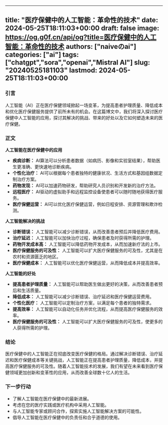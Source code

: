 
---
title: "医疗保健中的人工智能：革命性的技术"
date: 2024-05-25T18:11:03+00:00
draft: false
image: https://og.g0f.cn/api/og?title=医疗保健中的人工智能：革命性的技术
authors: ["naiveのai"]
categories: ["ai"]
tags: ["chatgpt","sora","openai","Mistral AI"]
slug: "20240525181103"
lastmod: 2024-05-25T18:11:03+00:00
---
### 引言

人工智能（AI）正在医疗保健领域掀起一场变革，为提高患者护理质量、降低成本和优化医疗保健服务提供了前所未有的机会。在这篇博文中，我们将深入探讨医疗保健中人工智能的应用，探讨其解决的挑战、带来的好处以及它如何塑造未来的医疗保健。

### 正文

**人工智能在医疗保健中的应用**

* **疾病诊断：** AI算法可以分析患者数据（如病历、影像和实验室结果），帮助医生更准确、更快速地诊断疾病。
* **个性化治疗：** AI可以根据每个患者独特的健康状况、生活方式和基因组数据定制治疗方案。
* **药物发现：** AI可以加速药物研发，帮助研究人员识别和开发新的治疗方法。
* **远程医疗：** AI驱动的虚拟助手和远程监控设备使患者可以随时随地获得医疗服务。
* **医疗保健运营：** AI可以优化医疗保健运营，例如日程安排、资源管理和欺诈检测。

**人工智能解决的挑战**

* **诊断错误：** 人工智能可以减少诊断错误，从而改善患者预后并降低医疗费用。
* **治疗延迟：** 人工智能可以加快治疗过程，确保患者及时获得所需的护理。
* **药物开发成本高：** 人工智能可以降低药物开发成本，从而加速新疗法的上市。
* **医疗保健服务的可及性：** 人工智能可以扩大医疗保健服务的可及性，尤其是在农村和资源匮乏的地区。
* **医疗保健成本：** 人工智能可以优化医疗保健运营，从而降低成本并提高效率。

**人工智能的好处**

* **提高患者护理质量：** 人工智能可以帮助医生做出更好的决策，从而改善患者预后和生活质量。
* **降低成本：** 人工智能可以减少诊断错误、治疗延迟和医疗保健运营费用。
* **个性化医疗：** 人工智能可以定制治疗方案，以满足每个患者的独特需求。
* **提高效率：** 人工智能可以自动化任务并优化流程，从而提高医疗保健服务的效率。
* **医疗保健服务的可及性：** 人工智能可以扩大医疗保健服务的可及性，使更多的人获得所需的护理。

### 结论

医疗保健中的人工智能正在彻底改变医疗保健的格局。通过解决诊断错误、治疗延迟和医疗保健成本等关键挑战，人工智能正在提高患者护理质量，降低成本，并提高医疗保健服务的可及性。随着人工智能技术的发展，我们有望在未来看到医疗保健领域更加创新和变革性的应用，从而改善全球数十亿人的生活。

### 下一步行动

* 了解人工智能在医疗保健中的最新进展。
* 考虑在您的医疗实践或医疗机构中采用人工智能。
* 与人工智能专家或顾问合作，探索实施人工智能解决方案的可能性。
* 倡导人工智能在医疗保健中的负责任和合乎道德的使用。